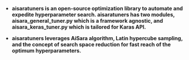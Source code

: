 - **aisaratuners is an open-source optimization library to automate and expedite hyperparameter search. aisaratuners has two modules, aisara_general_tuner.py which is a framework agnostic, and aisara_keras_tuner.py which is tailored for Karas API.**

- **aisaratuners leverages AiSara algorithm, Latin hypercube sampling, and the concept of search space reduction for fast reach of the optimum hyperparameters.**
